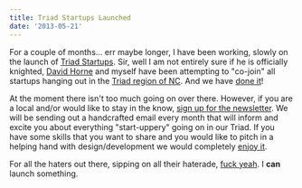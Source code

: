 ```yaml
---
title: Triad Startups Launched
date: '2013-05-21'
---
```


For a couple of months… err maybe longer, I have been working, slowly on the launch of [Triad Startups][1]. Sir, well I am not entirely sure if he is officially knighted, [David Horne][2] and myself have been attempting to "co-join" all startups hanging out in the [Triad region of NC][3]. And we have [done it][1]!

At the moment there isn't too much going on over there. However, if you are a local and/or would like to stay in the know, [sign up for the newsletter][1]. We will be sending out a handcrafted email every month that will inform and excite you about everything "start-uppery" going on in our Triad. If you have some skills that you want to share and you would like to pitch in a helping hand with design/development we would completely [enjoy it][5].

For all the haters out there, sipping on all their haterade, [fuck yeah][4]. I __can__ launch something.

[1]: http://triadstartups.com
[2]: http://twitter.com/_davidhorne_
[3]: https://en.wikipedia.org/wiki/Piedmont_Triad
[4]: http://yahoo.tumblr.com/
[5]: https://github.com/braidn/t_startups
